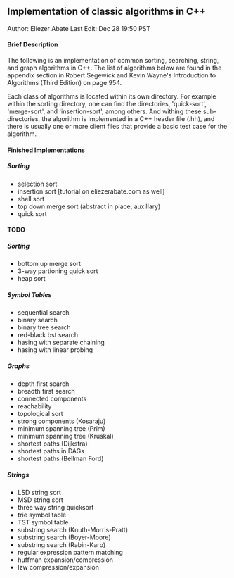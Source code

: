 ## Implementation of classic algorithms in C++

Author: Eliezer Abate
Last Edit: Dec 28 19:50 PST

#### Brief Description

The following is an implementation of common sorting, searching, string, and 
graph algorithms in C++. The list of algorithms below are found in the 
appendix section in Robert Segewick and Kevin Wayne's Introduction to 
Algorithms (Third Edition) on page 954.

Each class of algorithms is located within its own directory. For example within
the sorting directory, one can find the directories, 'quick-sort', 'merge-sort',
and 'insertion-sort', among others. And withing these sub-directories, the 
algorithm is implemented in a C++ header file (.hh), and there is usually one
or more client files that provide a basic test case for the algorithm.

#### Finished Implementations

##### Sorting

- selection sort 
- insertion sort [tutorial on eliezerabate.com as well]
- shell sort
- top down merge sort (abstract in place, auxillary)
- quick sort

#### TODO

##### Sorting 

- bottom up merge sort
- 3-way partioning quick sort
- heap sort

##### Symbol Tables

- sequential search 
- binary search
- binary tree search
- red-black bst search
- hasing with separate chaining
- hasing with linear probing

##### Graphs

- depth first search
- breadth first search
- connected components
- reachability
- topological sort
- strong components (Kosaraju)
- minimum spanning tree (Prim)
- minimum spanning tree (Kruskal)
- shortest paths (Dijkstra)
- shortest paths in DAGs
- shortest paths (Bellman Ford)

##### Strings

- LSD string sort
- MSD string sort
- three way string quicksort
- trie symbol table
- TST symbol table
- substring search (Knuth-Morris-Pratt)
- substring search (Boyer-Moore)
- substring search (Rabin-Karp)
- regular expression pattern matching 
- huffman expansion/compression
- lzw compression/expansion


